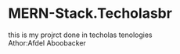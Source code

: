 # MERN-Stack.Techolasbr<br>
this is my projrct done in techolas tenologies<br>
Athor:Afdel Aboobacker
